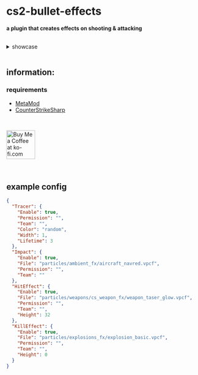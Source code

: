 # cs2-bullet-effects
**a plugin that creates effects on shooting & attacking**

<br>

<details>
	<summary>showcase</summary>

</details>

<br>

## information:

### requirements
- [MetaMod](https://cs2.poggu.me/metamod/installation)
- [CounterStrikeSharp](https://github.com/roflmuffin/CounterStrikeSharp)

<br>

<a href='https://ko-fi.com/G2G2Y3Z9R' target='_blank'><img style='border:0px; height:75px;' src='https://storage.ko-fi.com/cdn/brandasset/kofi_s_tag_dark.png?_gl=1*6vhavf*_gcl_au*MTIwNjcwMzM4OC4xNzE1NzA0NjM5*_ga*NjE5MjYyMjkzLjE3MTU3MDQ2MTM.*_ga_M13FZ7VQ2C*MTcyMjIwMDA2NS4xNy4xLjE3MjIyMDA0MDUuNjAuMC4w' border='0' alt='Buy Me a Coffee at ko-fi.com' /></a>

<br>

## example config
```json
{
  "Tracer": {
    "Enable": true,
    "Permission": "",
    "Team": "",
    "Color": "random",
    "Width": 1,
    "Lifetime": 3
  },
  "Impact": {
    "Enable": true,
    "File": "particles/ambient_fx/aircraft_navred.vpcf",
    "Permission": "",
    "Team": ""
  },
  "HitEffect": {
    "Enable": true,
    "File": "particles/weapons/cs_weapon_fx/weapon_taser_glow.vpcf",
    "Permission": "",
    "Team": "",
    "Height": 32
  },
  "KillEffect": {
    "Enable": true,
    "File": "particles/explosions_fx/explosion_basic.vpcf",
    "Permission": "",
    "Team": "",
    "Height": 0
  }
}
```
